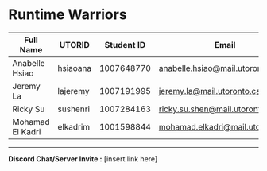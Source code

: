 # Runtime Warriors
| Full Name | UTORID | Student ID | Email | Best Way to Contact |Discord Username |
|-----------|--------|------------|-------|---------------------|------------------|
|Anabelle Hsiao |hsiaoana |1007648770 |anabelle.hsiao@mail.utoronto.ca |2042290625 |AHAHA#0752 |
|Jeremy La |lajeremy |1007191995 |jeremy.la@mail.utoronto.ca |Discord/Email |birb#7874 |
|Ricky Su |sushenri |1007284163 |ricky.su.shen@mail.utoronto.ca |Discord/Email |elnagne13#9992 |
|Mohamad El Kadri |elkadrim |1001598844 |mohamad.elkadri@mail.utoronto.ca |Discord/Email |melkadri#6011 |
---
**Discord Chat/Server Invite :** [insert link here]
